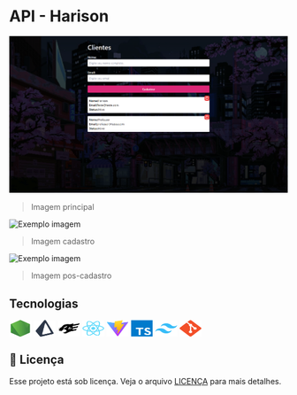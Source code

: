 
# API  - Harison 

<img src="public/preview/previewImage1.png" alt="Exemplo imagem">

> Imagem principal

<img src="public/previewpreviewImage2.png" alt="Exemplo imagem">

> Imagem cadastro

<img src="public/previewpreviewImage3.png" alt="Exemplo imagem">

> Imagem pos-cadastro


## Tecnologias

 <img align="center" alt="Node.JS" height="30" width="40" src="https://raw.githubusercontent.com/devicons/devicon/master/icons/nodejs/nodejs-original.svg"> <img align="center" alt="Prisma" height="30" width="40" src="https://raw.githubusercontent.com/devicons/devicon/master/icons/prisma/prisma-original.svg"> <img align="center" alt="Fastify" height="30" width="40" src="https://raw.githubusercontent.com/devicons/devicon/master/icons/fastify/fastify-original.svg"> <img align="center" alt="React.JS" height="30" width="40" src="https://raw.githubusercontent.com/devicons/devicon/master/icons/react/react-original.svg"> <img align="center" alt="Vite" height="30" width="40" src="https://raw.githubusercontent.com/devicons/devicon/master/icons/vitejs/vitejs-original.svg"> <img align="center" alt="Typescript" height="30" width="40" src="https://raw.githubusercontent.com/devicons/devicon/master/icons/typescript/typescript-original.svg"> <img align="center" alt="TailwindCSS" height="30" width="40" src="https://raw.githubusercontent.com/devicons/devicon/master/icons/tailwindcss/tailwindcss-original.svg"> <img align="center" alt="TailwindCSS" height="30" width="40" src="https://raw.githubusercontent.com/devicons/devicon/master/icons/git/git-original.svg">
 
 
## 📝 Licença

Esse projeto está sob licença. Veja o arquivo [LICENÇA](LICENSE.md) para mais detalhes.
